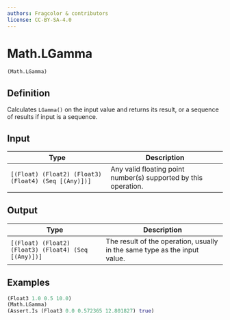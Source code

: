 ```yaml
---
authors: Fragcolor & contributors
license: CC-BY-SA-4.0
---
```



# Math.LGamma

```clojure
(Math.LGamma)
```


## Definition

Calculates `LGamma()` on the input value and returns its result, or a sequence of results if input is a sequence.


## Input

| Type | Description |
|------|-------------|
| `[(Float) (Float2) (Float3) (Float4) (Seq [(Any)])]` | Any valid floating point number(s) supported by this operation. |


## Output

| Type | Description |
|------|-------------|
| `[(Float) (Float2) (Float3) (Float4) (Seq [(Any)])]` | The result of the operation, usually in the same type as the input value. |


## Examples

```clojure
(Float3 1.0 0.5 10.0)
(Math.LGamma)
(Assert.Is (Float3 0.0 0.572365 12.801827) true)
```
